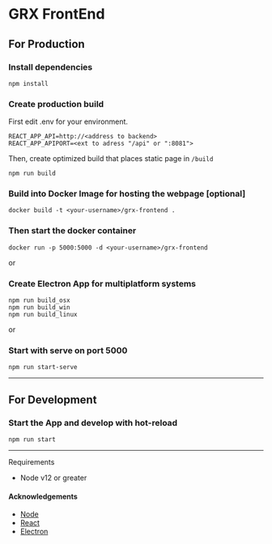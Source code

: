 # GRX FrontEnd

## For Production

### Install dependencies

```
npm install
```

### Create production build

First edit .env for your environment.

```
REACT_APP_API=http://<address to backend>
REACT_APP_APIPORT=<ext to adress "/api" or ":8081">
```

Then, create optimized build that places static page in `/build`

```
npm run build
```

### Build into Docker Image for hosting the webpage [optional]

```
docker build -t <your-username>/grx-frontend .
```

### Then start the docker container

```
docker run -p 5000:5000 -d <your-username>/grx-frontend
```

or

### Create Electron App for multiplatform systems

```
npm run build_osx
npm run build_win
npm run build_linux
```

or

### Start with serve on port 5000

```
npm run start-serve
```

---

## For Development

### Start the App and develop with hot-reload

```
npm run start
```

---

Requirements

- Node v12 or greater

#### Acknowledgements

- [Node](https://nodejs.org/en/)
- [React](https://github.com/facebook/react)
- [Electron](https://github.com/electron/electron)
